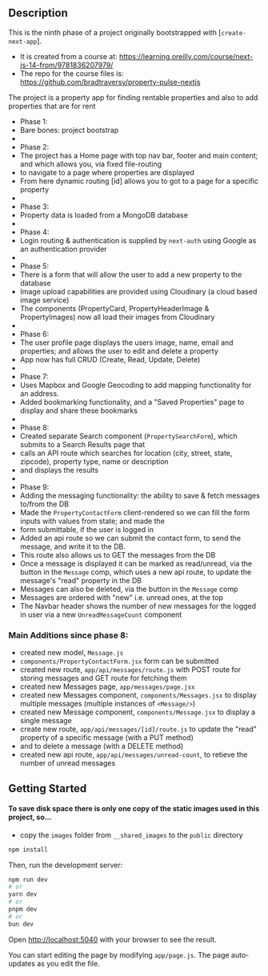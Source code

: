 ## Description

This is the ninth phase of a project originally bootstrapped with [`create-next-app`].

-   It is created from a course at: https://learning.oreilly.com/course/next-js-14-from/9781836207979/
-   The repo for the course files is: https://github.com/bradtraversy/property-pulse-nextjs

The project is a property app for finding rentable properties and also to add properties that are for rent

-   Phase 1:
-   Bare bones: project bootstrap
-
-   Phase 2:
-   The project has a Home page with top nav bar, footer and main content; and which allows you, via fixed file-routing
-   to navigate to a page where properties are displayed
-   From here dynamic routing \[id\] allows you to got to a page for a specific property
-
-   Phase 3:
-   Property data is loaded from a MongoDB database
-
-   Phase 4:
-   Login routing & authentication is supplied by `next-auth` using Google as an authentication provider
-
-   Phase 5:
-   There is a form that will allow the user to add a new property to the database
-   Image upload capabilities are provided using Cloudinary (a cloud based image service)
-   The components (PropertyCard, PropertyHeaderImage & PropertyImages) now all load their images from Cloudinary
-
-   Phase 6:
-   The user profile page displays the users image, name, email and properties; and allows the user to edit and delete a property
-   App now has full CRUD (Create, Read, Update, Delete)
-
-   Phase 7:
-   Uses Mapbox and Google Geocoding to add mapping functionality for an address.
-   Added bookmarking functionality, and a "Saved Properties" page to display and share these bookmarks
-
-   Phase 8:
-   Created separate Search component (`PropertySearchForm`), which submits to a Search Results page that
-   calls an API route which searches for location (city, street, state, zipcode), property type, name or description
-   and displays the results
-
-   Phase 9:
-   Adding the messaging functionality: the ability to save & fetch messages to/from the DB
-   Made the `PropertyContactForm` client-rendered so we can fill the form inputs with values from state; and made the
-   form submittable, if the user is logged in
-   Added an api route so we can submit the contact form, to send the message, and write it to the DB.
-   This route also allows us to GET the messages from the DB
-   Once a message is displayed it can be marked as read/unread, via the button in the `Message` comp, which uses a new api route, to update the message's "read" property in the DB
-   Messages can also be deleted, via the button in the `Message` comp
-   Messages are ordered with "new" i.e. unread ones, at the top
-   The Navbar header shows the number of new messages for the logged in user via a new `UnreadMessageCount` component

### Main Additions since phase 8:

-   created new model, `Message.js`
-   `components/PropertyContactForm.jsx` form can be submitted
-   created new route, `app/api/messages/route.js` with POST route for storing messages and GET route for fetching them
-   created new Messages page, `app/messages/page.jsx`
-   created new Messages component, `components/Messages.jsx` to display multiple messages (multiple instances of `<Message/>`)
-   created new Message component, `components/Message.jsx` to display a single message
-   create new route, `app/api/messages/[id]/route.js` to update the "read" property of a specific message (with a PUT method)
-   and to delete a message (with a DELETE method)
-   created new api route, `app/api/messages/unread-count`, to retieve the number of unread messages

## Getting Started

#### To save disk space there is only one copy of the static images used in this project, so...

-   copy the `images` folder from `__shared_images` to the `public` directory

```bash
npm install
```

Then, run the development server:

```bash
npm run dev
# or
yarn dev
# or
pnpm dev
# or
bun dev
```

Open [http://localhost:5040](http://localhost:5040) with your browser to see the result.

You can start editing the page by modifying `app/page.js`. The page auto-updates as you edit the file.
